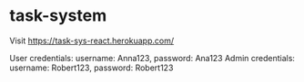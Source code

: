 # task-system
Visit https://task-sys-react.herokuapp.com/

User credentials: username: Anna123, password: Ana123
Admin credentials: username: Robert123, password: Robert123
